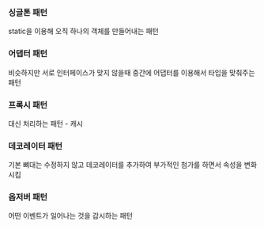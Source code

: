 ### 싱글톤 패턴
static을 이용해 오직 하나의 객체를 만들어내는 패턴
### 어댑터 패턴
비슷하지만 서로 인터페이스가 맞지 않을때 중간에 어댑터를 이용해서 타입을 맞춰주는 패턴  
### 프록시 패턴
대신 처리하는 패턴 - 캐시
### 데코레이터 패턴
기본 뼈대는 수정하지 않고 데코레이터를 추가하여 부가적인 첨가를 하면서 속성을 변화 시킴
### 옵저버 패턴
어떤 이벤트가 일어나는 것을 감시하는 패턴  
